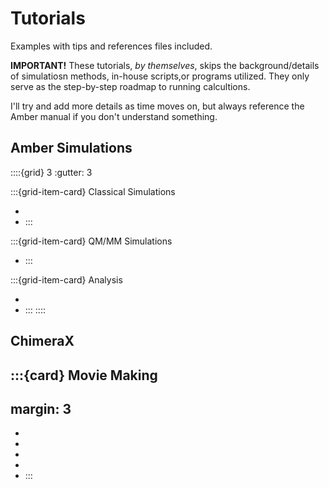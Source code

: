 # Tutorials

Examples with tips and references files included.

**IMPORTANT!**
These tutorials, *by themselves*, skips the background/details of simulatiosn methods, in-house scripts,or programs utilized. They only serve as the step-by-step roadmap to running calcultions. 

I'll try and add more details as time moves on, but always reference the Amber manual if you don't understand something.

## Amber Simulations

::::{grid} 3
:gutter: 3

:::{grid-item-card} Classical Simulations
<!-- :img-background: ../_static/images/ala.png -->

* [](simulation/simple)
* [](simulation/distance)
:::

:::{grid-item-card} QM/MM Simulations
* [](simulation/claisen)
:::

:::{grid-item-card} Analysis
* [](simulation/rmsd)
* [](simulation/rmsf)
:::
::::


## ChimeraX
:::{card} Movie Making
---
margin: 3
---

* [](chimera/fade)
* [](chimera/images)
* [](chimera/morph) 
* [](chimera/rock)
* [](chimera/spin)
:::